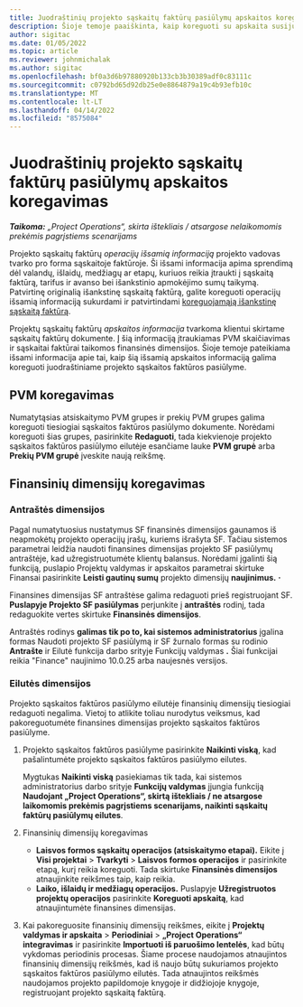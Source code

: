 ```yaml
---
title: Juodraštinių projekto sąskaitų faktūrų pasiūlymų apskaitos koregavimas
description: Šioje temoje paaiškinta, kaip koreguoti su apskaita susijusią informaciją juodraštiniame sąskaitos faktūros pasiūlyme.
author: sigitac
ms.date: 01/05/2022
ms.topic: article
ms.reviewer: johnmichalak
ms.author: sigitac
ms.openlocfilehash: bf0a3d6b97880920b133cb3b30389adf0c83111c
ms.sourcegitcommit: c0792bd65d92db25e0e8864879a19c4b93efb10c
ms.translationtype: MT
ms.contentlocale: lt-LT
ms.lasthandoff: 04/14/2022
ms.locfileid: "8575084"
---
```

# <a name="correct-the-accounting-on-draft-project-invoice-proposals"></a>Juodraštinių projekto sąskaitų faktūrų pasiūlymų apskaitos koregavimas

_**Taikoma:** „Project Operations“, skirta ištekliais / atsargose nelaikomomis prekėmis pagrįstiems scenarijams_

Projekto sąskaitų faktūrų *operacijų išsamią informaciją* projekto vadovas tvarko pro forma sąskaitoje faktūroje. Ši išsami informacija apima sprendimą dėl valandų, išlaidų, medžiagų ar etapų, kuriuos reikia įtraukti į sąskaitą faktūrą, tarifus ir avanso bei išankstinio apmokėjimo sumų taikymą. Patvirtinę originalią išankstinę sąskaitą faktūrą, galite koreguoti operacijų išsamią informaciją sukurdami ir patvirtindami [koreguojamąją išankstinę sąskaitą faktūrą](../proforma-invoicing/corrective-invoices.md).

Projektų sąskaitų faktūrų *apskaitos informacija* tvarkoma klientui skirtame sąskaitų faktūrų dokumente. Į šią informaciją įtraukiamas PVM skaičiavimas ir sąskaitai faktūrai taikomos finansinės dimensijos. Šioje temoje pateikiama išsami informacija apie tai, kaip šią išsamią apskaitos informaciją galima koreguoti juodraštiniame projekto sąskaitos faktūros pasiūlyme.

## <a name="adjust-sales-tax"></a>PVM koregavimas

Numatytąsias atsiskaitymo PVM grupes ir prekių PVM grupes galima koreguoti tiesiogiai sąskaitos faktūros pasiūlymo dokumente. Norėdami koreguoti šias grupes, pasirinkite **Redaguoti**, tada kiekvienoje projekto sąskaitos faktūros pasiūlymo eilutėje esančiame lauke **PVM grupė** arba **Prekių PVM grupė** įveskite naują reikšmę.

## <a name="adjust-financial-dimensions"></a>Finansinių dimensijų koregavimas

### <a name="header-dimensions"></a>Antraštės dimensijos

Pagal numatytuosius nustatymus SF finansinės dimensijos gaunamos iš neapmokėtų projekto operacijų įrašų, kuriems išrašyta SF. Tačiau sistemos parametrai leidžia naudoti finansines dimensijas projekto SF pasiūlymų antraštėje, kad užregistruotumėte klientų balansus. Norėdami įgalinti šią funkciją, puslapio Projektų valdymas ir apskaitos parametrai skirtuke Finansai pasirinkite **Leisti gautinų sumų** projekto dimensijų **naujinimus.** **·**

Finansines dimensijas SF antraštėse galima redaguoti prieš registruojant SF. **Puslapyje Projekto SF pasiūlymas** perjunkite į **antraštės** rodinį, tada redaguokite vertes skirtuke **Finansinės dimensijos**.

Antraštės rodinys **galimas tik po to, kai sistemos administratorius** įgalina formas Naudoti projekto SF pasiūlymą ir SF žurnalo formas su rodinio **Antrašte** ir Eilutė funkcija darbo srityje Funkcijų valdymas **.** Šiai funkcijai reikia "Finance" naujinimo 10.0.25 arba naujesnės versijos.

### <a name="line-dimensions"></a>Eilutės dimensijos

Projekto sąskaitos faktūros pasiūlymo eilutėje finansinių dimensijų tiesiogiai redaguoti negalima. Vietoj to atlikite toliau nurodytus veiksmus, kad pakoreguotumėte finansines dimensijas projekto sąskaitos faktūros pasiūlyme.

1. Projekto sąskaitos faktūros pasiūlyme pasirinkite **Naikinti viską**, kad pašalintumėte projekto sąskaitos faktūros pasiūlymo eilutes.

    Mygtukas **Naikinti viską** pasiekiamas tik tada, kai sistemos administratorius darbo srityje **Funkcijų valdymas** įjungia funkciją **Naudojant „Project Operations“, skirtą ištekliais / ne atsargose laikomomis prekėmis pagrįstiems scenarijams, naikinti sąskaitų faktūrų pasiūlymų eilutes**.

2. Finansinių dimensijų koregavimas

    - **Laisvos formos sąskaitų operacijos (atsiskaitymo etapai).** Eikite į **Visi projektai** \> **Tvarkyti** \> **Laisvos formos operacijos** ir pasirinkite etapą, kurį reikia koreguoti. Tada skirtuke **Finansinės dimensijos** atnaujinkite reikšmes taip, kaip reikia.
    - **Laiko, išlaidų ir medžiagų operacijos.** Puslapyje **Užregistruotos projektų operacijos** pasirinkite **Koreguoti apskaitą**, kad atnaujintumėte finansines dimensijas.

3. Kai pakoreguosite finansinių dimensijų reikšmes, eikite į **Projektų valdymas ir apskaita** \> **Periodiniai** \> **„Project Operations“ integravimas** ir pasirinkite **Importuoti iš paruošimo lentelės**, kad būtų vykdomas periodinis procesas. Šiame procese naudojamos atnaujintos finansinių dimensijų reikšmės, kad iš naujo būtų sukuriamos projekto sąskaitos faktūros pasiūlymo eilutės. Tada atnaujintos reikšmės naudojamos projekto papildomoje knygoje ir didžiojoje knygoje, registruojant projekto sąskaitą faktūrą.
